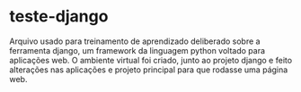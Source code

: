 # teste-django

Arquivo usado para treinamento de aprendizado deliberado sobre a ferramenta django, um framework da linguagem python voltado para 
aplicações web.
O ambiente virtual foi criado, junto ao projeto django e feito alterações nas aplicações e projeto principal para que rodasse uma página
web.
